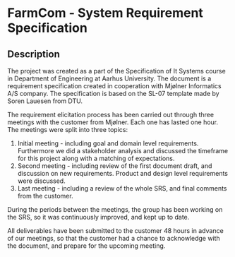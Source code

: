 <h1> FarmCom - System Requirement Specification </h1>

<h2> Description </h2>

The project was created as a part of the Specification of It Systems course in Department of Engineering at Aarhus University.
The document is a requirement specification created in cooperation with Mjølner Informatics A/S company. The specification is based on the SL-07 template made by Soren Lauesen from DTU.

The requirement elicitation process has been carried out through three meetings with the customer from Mjølner. Each one has lasted one hour. The meetings were split into three topics:

1. Initial meeting - including goal and domain level requirements. Furthermore we did a stakeholder analysis and discussed the timeframe for this project along with a matching of expectations.
2. Second meeting - including review of the first document draft, and discussion on new requirements. 
Product and design level requirements were discussed.
3. Last meeting - including a review of the whole SRS, and final comments from the customer.
    
During the periods between the meetings, the group has been working on the SRS, so it was continuously improved, and kept up to date. 

All deliverables have been submitted to the customer 48 hours in advance of our meetings, so that the customer had a chance to acknowledge with the document, and prepare for the upcoming meeting.
